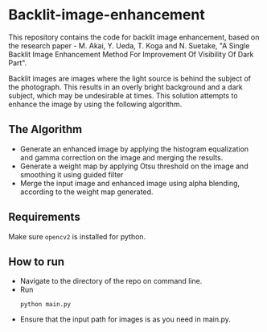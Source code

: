 # Backlit-image-enhancement
This repository contains the code for backlit image enhancement, based on the research paper - M. Akai, Y. Ueda, T. Koga and N. Suetake, "A Single Backlit Image Enhancement Method For Improvement Of Visibility Of Dark Part".

Backlit images are images where the light source is behind the subject of the photograph. This results in an overly bright background and a dark subject, which may be undesirable at times. This solution attempts to enhance the image by using the following algorithm.

## The Algorithm 
<ul>
  <li>Generate an enhanced image by applying the histogram equalization and gamma correction on the image and merging the results.</li>
  <li>Generate a weight map by applying Otsu threshold on the image and smoothing it using guided filter</li>
  <li>Merge the input image and enhanced image using alpha blending, according to the weight map generated.</li>
</ul>

## Requirements
Make sure `opencv2` is installed for python.

## How to run
<ul>
  <li>Navigate to the directory of the repo on command line.</li>
  <li>Run 
    
    python main.py
  </li>
  <li>Ensure that the input path for images is as you need in main.py.</li>
</ul>
